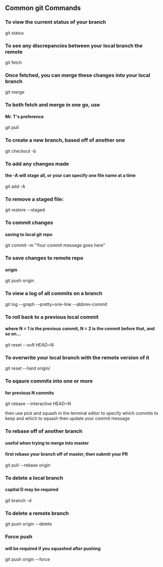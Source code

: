 ## Common git Commands

### To view the current status of your branch
git status

### To see any discrepancies between your local branch the remote
git fetch

### Once fetched, you can merge these changes into your local branch
git merge

### To both fetch and merge in one go, use 
#### Mr. T's preference
git pull

### To create a new branch, based off of another one
git checkout -b <new branch name> <branch to base off of>

### To add any changes made
#### the -A will stage all, or your can specify one file name at a time
git add -A

### To remove a staged file:
git restore --staged <file>

### To commit changes
#### saving to local git repo
git commit -m "Your commit message goes here"

### To save changes to remote repo
#### origin
git push origin <branch name>

### To view a log of all commits on a branch
git log --graph --pretty=one-line --abbrev-commit

### To roll back to a previous local commit
#### where N = 1 is the previous commit, N = 2 is the commit before that, and so on...
git reset --soft HEAD~N

### To overwrite your local branch with the remote version of it
git reset --hard origin/<branch name>

### To sqaure commits into one or more
#### for previous N commits
git rebase --interactive HEAD~N

then use pick and squash in the terminal editor to specify which commits to keep and which to squash
then update your commit message

### To rebase off of another branch
#### useful when trying to merge into master
#### first rebase your branch off of master, then submit your PR
git pull --rebase origin <remote branch name>

### To delete a local branch
#### capital D may be required
git branch -d <local branch name>

### To delete a remote branch
git push origin --delete <remote branch name>

### Force push
#### will be required if you squashed after pushing
git push origin <branch name> --force